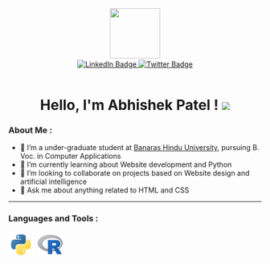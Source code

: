 <!-- 
Breadcrumbssaurabhanilpandey
/README.md
File metadata and controls

Preview

Code

Blame
76 lines (64 loc) · 3.76 KB -->
<div id="header" align="center">
  <!-- Mr.AP -->
  <img src="https://media.giphy.com/media/vLlpbDafjgHystuJ0a/giphy.gif" width="100" height="100"/>
  
  <!-- How to connect with me -->
  <div id="badges">
    <a href="https://www.linkedin.com/in/abhishek-patel-8a2832277">
      <img src="https://img.shields.io/badge/LinkedIn-blue?style=for-the-badge&logo=linkedin&logoColor=white" alt="LinkedIn Badge"/>
    </a>
    <a href="https://twitter.com/Abhishe02852565">
      <img src="https://img.shields.io/badge/Twitter-blue?style=for-the-badge&logo=twitter&logoColor=white" alt="Twitter Badge"/>
    </a>
    <br/>
    <img src="https://komarev.com/ghpvc/?username=saurabhanilpandey&style=flat-square&color=blue" alt=""/>
  </div>
  
  <!-- Greetings -->
  <h1>
    Hello, I'm Abhishek Patel ! 
    <img src="https://media.giphy.com/media/hvRJCLFzcasrR4ia7z/giphy.gif" width="30px"/>
  </h1>
</div>

### About Me :
- 🔭 I’m a under-graduate student at [Banaras Hindu University](https://bhu.ac.in/Site/Home/1_2_16_Main-Site), pursuing B. Voc. in Computer Applications 
- 🌱 I’m currently learning about Website development  and Python 
- 👯 I’m looking to collaborate on projects based on Website design and artificial intelligence
- 💬 Ask me about anything related to HTML and CSS 

---

### Languages and Tools :
<div>
  <img src="https://github.com/devicons/devicon/blob/master/icons/python/python-original.svg" width="50" height="50"/>&nbsp;
<!--  <img src="https://github.com/devicons/devicon/blob/master/icons/numpy/numpy-original.svg" width="50" height="50"/>&nbsp;
  <img src="https://github.com/devicons/devicon/blob/master/icons/pandas/pandas-original.svg" width="50" height="50"/>&nbsp;
  <img src="https://github.com/devicons/devicon/blob/master/icons/jupyter/jupyter-original.svg" width="50" height="50"/>&nbsp;
  <img src="https://github.com/devicons/devicon/blob/master/icons/tensorflow/tensorflow-original.svg" width="50" height="50"/>&nbsp; -->
  <img src="https://github.com/devicons/devicon/blob/master/icons/r/r-original.svg" width="50" height="50"/>&nbsp;
<!--  <img src="https://github.com/devicons/devicon/blob/master/icons/rstudio/rstudio-original.svg" width="50" height="50"/>&nbsp;
  <img src="https://github.com/devicons/devicon/blob/master/icons/c/c-original.svg" width="50" height="50"/>&nbsp;
  <img src="https://github.com/devicons/devicon/blob/master/icons/cplusplus/cplusplus-original.svg" width="50" height="50"/>&nbsp;
  <img src="https://github.com/devicons/devicon/blob/master/icons/linux/linux-original.svg" width="50" height="50"/>&nbsp;
  <img src="https://github.com/devicons/devicon/blob/master/icons/ubuntu/ubuntu-plain.svg" width="50" height="50"/>&nbsp;
  <img src="https://github.com/devicons/devicon/blob/master/icons/git/git-original.svg" width="50" height="50"/>&nbsp;
  <img src="https://github.com/devicons/devicon/blob/master/icons/github/github-original.svg" width="50" height="50"/>
</div>
-->

<!--

### My Statistics :
<div align ="center">
  Github Statistics 
  <a href="https://git.io/streak-stats"><img src="https://streak-stats.demolab.com?user=saurabhanilpandey&theme=gruvbox"/></a>
  
  Top Lanaguage 
  <a href="https://github.com/anuraghazra/github-readme-stats"><img src="https://github-readme-stats.vercel.app/api/top-langs/?username=saurabhanilpandey&layout=compact&theme=dark"/></a>
</div>

---
-->
### 
<!--
**saurabhanilpandey/saurabhanilpandey** is a ✨ _special_ ✨ repository because its `README.md` (this file) appears on your GitHub profile.

Here are some ideas to get you started:

- 🔭 I’m currently working on ...
- 🌱 I’m currently learning ...
- 👯 I’m looking to collaborate on ...
- 🤔 I’m looking for help with ...
- 💬 Ask me about ...
- 📫 How to reach me: ...
- 😄 Pronouns: ...
- ⚡ Fun fact: ...
-->

